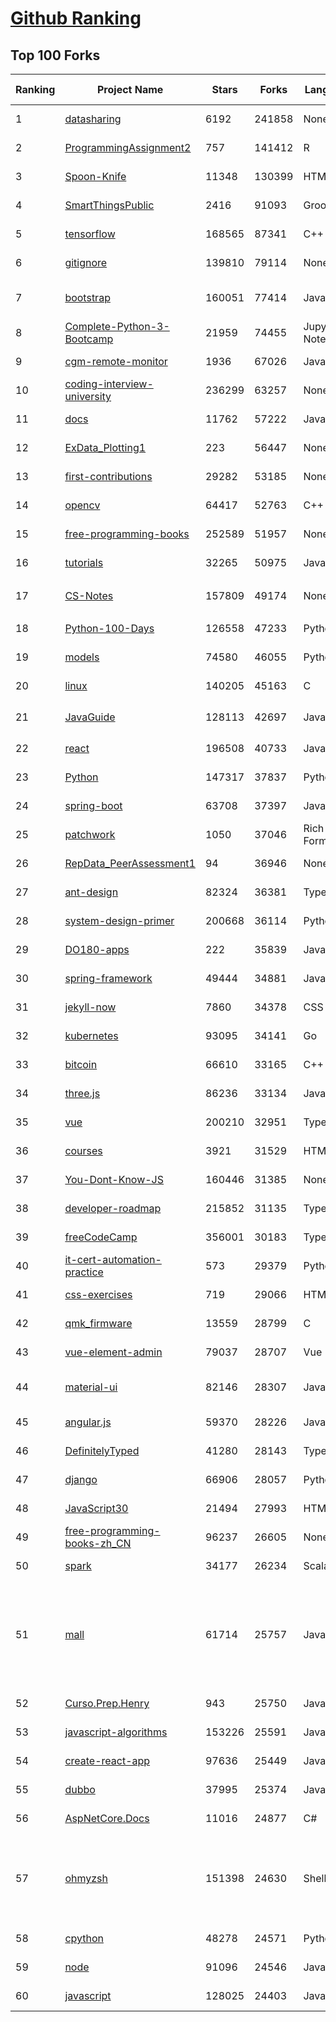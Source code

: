 [Github Ranking](../README.md)
==========

## Top 100 Forks

| Ranking | Project Name | Stars | Forks | Language | Open Issues | Description | Last Commit |
| ------- | ------------ | ----- | ----- | -------- | ----------- | ----------- | ----------- |
| 1 | [datasharing](https://github.com/jtleek/datasharing) | 6192 | 241858 | None | 296 | The Leek group guide to data sharing  | 2022-10-22T15:43:57Z |
| 2 | [ProgrammingAssignment2](https://github.com/rdpeng/ProgrammingAssignment2) | 757 | 141412 | R | 188 | Repository for Programming Assignment 2 for R Programming on Coursera | 2022-10-22T15:28:24Z |
| 3 | [Spoon-Knife](https://github.com/octocat/Spoon-Knife) | 11348 | 130399 | HTML | 1560 | This repo is for demonstration purposes only. | 2022-10-23T02:55:36Z |
| 4 | [SmartThingsPublic](https://github.com/SmartThingsCommunity/SmartThingsPublic) | 2416 | 91093 | Groovy | 59 | SmartThings open-source DeviceType Handlers and SmartApps code | 2022-10-21T11:11:19Z |
| 5 | [tensorflow](https://github.com/tensorflow/tensorflow) | 168565 | 87341 | C++ | 2114 | An Open Source Machine Learning Framework for Everyone | 2022-10-23T00:24:35Z |
| 6 | [gitignore](https://github.com/github/gitignore) | 139810 | 79114 | None | 0 | A collection of useful .gitignore templates | 2022-10-19T11:58:31Z |
| 7 | [bootstrap](https://github.com/twbs/bootstrap) | 160051 | 77414 | JavaScript | 259 | The most popular HTML, CSS, and JavaScript framework for developing responsive, mobile first projects on the web. | 2022-10-22T21:48:03Z |
| 8 | [Complete-Python-3-Bootcamp](https://github.com/Pierian-Data/Complete-Python-3-Bootcamp) | 21959 | 74455 | Jupyter Notebook | 95 | Course Files for Complete Python 3 Bootcamp Course on Udemy | 2022-10-22T07:32:08Z |
| 9 | [cgm-remote-monitor](https://github.com/nightscout/cgm-remote-monitor) | 1936 | 67026 | JavaScript | 131 | nightscout web monitor | 2022-10-22T12:59:48Z |
| 10 | [coding-interview-university](https://github.com/jwasham/coding-interview-university) | 236299 | 63257 | None | 39 | A complete computer science study plan to become a software engineer. | 2022-10-22T20:09:36Z |
| 11 | [docs](https://github.com/github/docs) | 11762 | 57222 | JavaScript | 78 | The open-source repo for docs.github.com | 2022-10-23T00:06:10Z |
| 12 | [ExData_Plotting1](https://github.com/rdpeng/ExData_Plotting1) | 223 | 56447 | None | 76 | Plotting Assignment 1 for Exploratory Data Analysis | 2022-09-04T21:17:44Z |
| 13 | [first-contributions](https://github.com/firstcontributions/first-contributions) | 29282 | 53185 | None | 15 | 🚀✨ Help beginners to contribute to open source projects | 2022-10-23T02:22:15Z |
| 14 | [opencv](https://github.com/opencv/opencv) | 64417 | 52763 | C++ | 2204 | Open Source Computer Vision Library | 2022-10-21T14:55:13Z |
| 15 | [free-programming-books](https://github.com/EbookFoundation/free-programming-books) | 252589 | 51957 | None | 70 | :books: Freely available programming books | 2022-10-23T02:03:57Z |
| 16 | [tutorials](https://github.com/eugenp/tutorials) | 32265 | 50975 | Java | 26 | Just Announced - "Learn Spring Security OAuth":  | 2022-10-22T18:23:56Z |
| 17 | [CS-Notes](https://github.com/CyC2018/CS-Notes) | 157809 | 49174 | None | 115 | :books: 技术面试必备基础知识、Leetcode、计算机操作系统、计算机网络、系统设计 | 2022-10-07T14:09:27Z |
| 18 | [Python-100-Days](https://github.com/jackfrued/Python-100-Days) | 126558 | 47233 | Python | 488 | Python - 100天从新手到大师 | 2022-10-11T02:39:57Z |
| 19 | [models](https://github.com/tensorflow/models) | 74580 | 46055 | Python | 1103 | Models and examples built with TensorFlow | 2022-10-21T21:13:16Z |
| 20 | [linux](https://github.com/torvalds/linux) | 140205 | 45163 | C | 0 | Linux kernel source tree | 2022-10-22T23:07:47Z |
| 21 | [JavaGuide](https://github.com/Snailclimb/JavaGuide) | 128113 | 42697 | Java | 61 | 「Java学习+面试指南」一份涵盖大部分 Java 程序员所需要掌握的核心知识。准备 Java 面试，首选 JavaGuide！ | 2022-10-22T08:33:15Z |
| 22 | [react](https://github.com/facebook/react) | 196508 | 40733 | JavaScript | 820 | A declarative, efficient, and flexible JavaScript library for building user interfaces. | 2022-10-23T02:58:30Z |
| 23 | [Python](https://github.com/TheAlgorithms/Python) | 147317 | 37837 | Python | 78 | All Algorithms implemented in Python | 2022-10-23T01:26:53Z |
| 24 | [spring-boot](https://github.com/spring-projects/spring-boot) | 63708 | 37397 | Java | 501 | Spring Boot | 2022-10-22T09:10:13Z |
| 25 | [patchwork](https://github.com/jlord/patchwork) | 1050 | 37046 | Rich Text Format | 21 | All the Git-it Workshop completers!  | 2022-10-23T00:00:11Z |
| 26 | [RepData_PeerAssessment1](https://github.com/rdpeng/RepData_PeerAssessment1) | 94 | 36946 | None | 6 | Peer Assessment 1 for Reproducible Research | 2022-08-25T17:01:55Z |
| 27 | [ant-design](https://github.com/ant-design/ant-design) | 82324 | 36381 | TypeScript | 873 | An enterprise-class UI design language and React UI library | 2022-10-23T01:53:56Z |
| 28 | [system-design-primer](https://github.com/donnemartin/system-design-primer) | 200668 | 36114 | Python | 166 | Learn how to design large-scale systems. Prep for the system design interview.  Includes Anki flashcards. | 2022-10-21T11:53:32Z |
| 29 | [DO180-apps](https://github.com/RedHatTraining/DO180-apps) | 222 | 35839 | JavaScript | 0 | DO180 Repository for Sample Applications | 2022-10-18T07:22:10Z |
| 30 | [spring-framework](https://github.com/spring-projects/spring-framework) | 49444 | 34881 | Java | 1222 | Spring Framework | 2022-10-21T13:27:53Z |
| 31 | [jekyll-now](https://github.com/barryclark/jekyll-now) | 7860 | 34378 | CSS | 143 | Build a Jekyll blog in minutes, without touching the command line. | 2022-10-20T12:18:56Z |
| 32 | [kubernetes](https://github.com/kubernetes/kubernetes) | 93095 | 34141 | Go | 1580 | Production-Grade Container Scheduling and Management | 2022-10-23T01:25:02Z |
| 33 | [bitcoin](https://github.com/bitcoin/bitcoin) | 66610 | 33165 | C++ | 460 | Bitcoin Core integration/staging tree | 2022-10-22T23:15:35Z |
| 34 | [three.js](https://github.com/mrdoob/three.js) | 86236 | 33134 | JavaScript | 368 | JavaScript 3D Library. | 2022-10-23T02:56:40Z |
| 35 | [vue](https://github.com/vuejs/vue) | 200210 | 32951 | TypeScript | 343 | 🖖 Vue.js is a progressive, incrementally-adoptable JavaScript framework for building UI on the web. | 2022-10-22T14:16:45Z |
| 36 | [courses](https://github.com/DataScienceSpecialization/courses) | 3921 | 31529 | HTML | 26 | Course materials for the Data Science Specialization: https://www.coursera.org/specialization/jhudatascience/1 | 2021-03-30T06:51:57Z |
| 37 | [You-Dont-Know-JS](https://github.com/getify/You-Dont-Know-JS) | 160446 | 31385 | None | 81 | A book series on JavaScript. @YDKJS on twitter. | 2022-10-17T22:18:31Z |
| 38 | [developer-roadmap](https://github.com/kamranahmedse/developer-roadmap) | 215852 | 31135 | TypeScript | 142 | Interactive roadmaps, guides and other educational content to help developers grow in their careers. | 2022-10-23T02:56:37Z |
| 39 | [freeCodeCamp](https://github.com/freeCodeCamp/freeCodeCamp) | 356001 | 30183 | TypeScript | 150 | freeCodeCamp.org's open-source codebase and curriculum. Learn to code for free. | 2022-10-23T02:32:56Z |
| 40 | [it-cert-automation-practice](https://github.com/google/it-cert-automation-practice) | 573 | 29379 | Python | 56 | Google IT Automation with Python Professional Certificate - Practice files | 2022-10-23T01:23:33Z |
| 41 | [css-exercises](https://github.com/TheOdinProject/css-exercises) | 719 | 29066 | HTML | 9 | None | 2022-10-22T22:48:51Z |
| 42 | [qmk_firmware](https://github.com/qmk/qmk_firmware) | 13559 | 28799 | C | 261 | Open-source keyboard firmware for Atmel AVR and Arm USB families | 2022-10-23T02:35:11Z |
| 43 | [vue-element-admin](https://github.com/PanJiaChen/vue-element-admin) | 79037 | 28707 | Vue | 1150 | :tada: A magical vue admin                                                                https://panjiachen.github.io/vue-element-admin | 2022-09-28T09:39:05Z |
| 44 | [material-ui](https://github.com/mui/material-ui) | 82146 | 28307 | JavaScript | 1093 | MUI Core: Ready-to-use foundational React components, free forever. It includes Material UI that implement Google's Material Design. | 2022-10-23T02:34:30Z |
| 45 | [angular.js](https://github.com/angular/angular.js) | 59370 | 28226 | JavaScript | 391 | AngularJS - HTML enhanced for web apps! | 2022-04-12T15:57:22Z |
| 46 | [DefinitelyTyped](https://github.com/DefinitelyTyped/DefinitelyTyped) | 41280 | 28143 | TypeScript | 638 | The repository for high quality TypeScript type definitions. | 2022-10-23T02:32:30Z |
| 47 | [django](https://github.com/django/django) | 66906 | 28057 | Python | 0 | The Web framework for perfectionists with deadlines. | 2022-10-22T17:00:40Z |
| 48 | [JavaScript30](https://github.com/wesbos/JavaScript30) | 21494 | 27993 | HTML | 0 | 30 Day Vanilla JS Challenge | 2022-10-19T17:28:58Z |
| 49 | [free-programming-books-zh_CN](https://github.com/justjavac/free-programming-books-zh_CN) | 96237 | 26605 | None | 0 | :books: 免费的计算机编程类中文书籍，欢迎投稿 | 2022-08-13T10:24:50Z |
| 50 | [spark](https://github.com/apache/spark) | 34177 | 26234 | Scala | 0 | Apache Spark - A unified analytics engine for large-scale data processing | 2022-10-23T02:40:02Z |
| 51 | [mall](https://github.com/macrozheng/mall) | 61714 | 25757 | Java | 27 | mall项目是一套电商系统，包括前台商城系统及后台管理系统，基于SpringBoot+MyBatis实现，采用Docker容器化部署。 前台商城系统包含首页门户、商品推荐、商品搜索、商品展示、购物车、订单流程、会员中心、客户服务、帮助中心等模块。 后台管理系统包含商品管理、订单管理、会员管理、促销管理、运营管理、内容管理、统计报表、财务管理、权限管理、设置等模块。 | 2022-10-19T11:44:38Z |
| 52 | [Curso.Prep.Henry](https://github.com/atralice/Curso.Prep.Henry) | 943 | 25750 | JavaScript | 0 | Curso de Preparación para Ingresar a Henry. | 2022-10-20T18:37:46Z |
| 53 | [javascript-algorithms](https://github.com/trekhleb/javascript-algorithms) | 153226 | 25591 | JavaScript | 103 | 📝 Algorithms and data structures implemented in JavaScript with explanations and links to further readings | 2022-10-21T20:21:11Z |
| 54 | [create-react-app](https://github.com/facebook/create-react-app) | 97636 | 25449 | JavaScript | 1437 | Set up a modern web app by running one command. | 2022-10-21T13:23:03Z |
| 55 | [dubbo](https://github.com/apache/dubbo) | 37995 | 25374 | Java | 463 | Apache Dubbo is a high-performance, java based, open source RPC framework. | 2022-10-23T02:25:19Z |
| 56 | [AspNetCore.Docs](https://github.com/dotnet/AspNetCore.Docs) | 11016 | 24877 | C# | 468 | Documentation for ASP.NET Core | 2022-10-22T22:39:20Z |
| 57 | [ohmyzsh](https://github.com/ohmyzsh/ohmyzsh) | 151398 | 24630 | Shell | 239 | 🙃   A delightful community-driven (with 2,000+ contributors) framework for managing your zsh configuration. Includes 300+ optional plugins (rails, git, macOS, hub, docker, homebrew, node, php, python, etc), 140+ themes to spice up your morning, and an auto-update tool so that makes it easy to keep up with the latest updates from the community. | 2022-10-22T18:52:26Z |
| 58 | [cpython](https://github.com/python/cpython) | 48278 | 24571 | Python | 6683 | The Python programming language | 2022-10-23T00:30:59Z |
| 59 | [node](https://github.com/nodejs/node) | 91096 | 24546 | JavaScript | 1329 | Node.js JavaScript runtime :sparkles::turtle::rocket::sparkles: | 2022-10-23T02:56:05Z |
| 60 | [javascript](https://github.com/airbnb/javascript) | 128025 | 24403 | JavaScript | 89 | JavaScript Style Guide | 2022-10-03T05:08:22Z |

